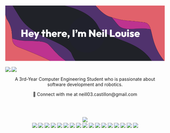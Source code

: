 ![Banner](banner.png)

<div display="inline-block">
      <a href="https://linkedin.com/in/neillouis3">
        <img align="center" src="https://img.shields.io/badge/LinkedIn-%230077B5.svg?logo=linkedin&logoColor=white" />
      </a>
      <a href="https://facebook.com/neillouise.castillon.1">
        <img align="center" src="https://img.shields.io/badge/Facebook-%231877F2.svg?logo=Facebook&logoColor=white" />
      </a>
</div>



<div display="inline-block" align="center">
      <p>
        A 3rd-Year Computer Engineering Student who is passionate about software development and robotics.
      <p/>
      <p>
        📩 Connect with me at neill03.castillon@gmail.com
      <p/>
</div>
    



<br/><br/>
<div id="image-table" align="center">
  <table>
    <div display="inline-block">
      <a>
        <img align="center" src="https://github-readme-stats.vercel.app/api/top-langs/?username=neillouis3&layout=donut-vertical&theme=dark&hide_border=true" />
      </a>
    </div>
    <div display="inline-block">
      <a>
        <img align="center" src="https://img.shields.io/badge/java-%23ED8B00.svg?style=for-the-badge&logo=openjdk&logoColor=white" />
      </a>
      <a>
        <img align="center" src="https://img.shields.io/badge/python-3670A0?style=for-the-badge&logo=python&logoColor=ffdd54" />
      </a>
      <a>
        <img align="center" src="https://img.shields.io/badge/threejs-black?style=for-the-badge&logo=three.js&logoColor=white" />
      </a>
      <a>
        <img align="center" src="https://img.shields.io/badge/MongoDB-%234ea94b.svg?style=for-the-badge&logo=mongodb&logoColor=white" />
      </a>
      <a>
        <img align="center" src="https://img.shields.io/badge/mysql-%2300000f.svg?style=for-the-badge&logo=mysql&logoColor=white" />
      </a>
      <a>
        <img align="center" src="https://img.shields.io/badge/flask-%23000.svg?style=for-the-badge&logo=flask&logoColor=white" />
      </a>
      <a>
        <img align="center" src="https://img.shields.io/badge/react_native-%2320232a.svg?style=for-the-badge&logo=react&logoColor=%2361DAFB" />
      </a>
      <a>
        <img align="center" src="https://img.shields.io/badge/expo-1C1E24?style=for-the-badge&logo=expo&logoColor=#D04A37" />
      </a>
      <a>
        <img align="center" src="https://img.shields.io/badge/azure-%230072C6.svg?style=for-the-badge&logo=microsoftazure&logoColor=white" />
      </a>
      <a>
        <img align="center" src="https://img.shields.io/badge/AWS-%23FF9900.svg?style=for-the-badge&logo=amazon-aws&logoColor=white" />
      </a>
      <a>
        <img align="center" src="https://img.shields.io/badge/vercel-%23000000.svg?style=for-the-badge&logo=vercel&logoColor=white" />
      </a>
      <a>
        <img align="center" src="https://img.shields.io/badge/html5-%23E34F26.svg?style=for-the-badge&logo=html5&logoColor=white" />
      </a>
      <a>
        <img align="center" src="https://img.shields.io/badge/css3-%231572B6.svg?style=for-the-badge&logo=css3&logoColor=white" />
      </a>
      <a>
        <img align="center" src="https://img.shields.io/badge/react-%2320232a.svg?style=for-the-badge&logo=react&logoColor=%2361DAFB" />
      </a>
      <a>
        <img align="center" src="https://img.shields.io/badge/node.js-6DA55F?style=for-the-badge&logo=node.js&logoColor=white" />
      </a>
      <a>
        <img align="center" src="https://img.shields.io/badge/javascript-%23323330.svg?style=for-the-badge&logo=javascript&logoColor=%23F7DF1E" />
      </a>
      <a>
        <img align="center" src="https://img.shields.io/badge/typescript-%23007ACC.svg?style=for-the-badge&logo=typescript&logoColor=white" />
      </a>
    </div>
  </table>
</div>

















